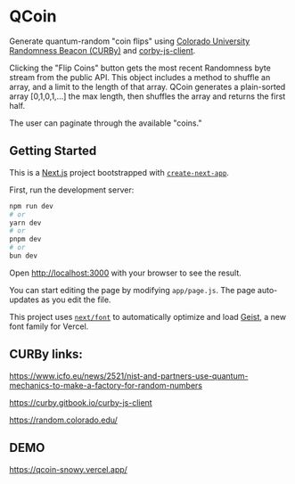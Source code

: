 # QCoin
Generate quantum-random "coin flips" using [Colorado University Randomness Beacon (CURBy)](https://random.colorado.edu/) and [corby-js-client](https://curby.gitbook.io/curby-js-client#buff-beacon-project-curby-client).

Clicking the "Flip Coins" button gets the most recent Randomness byte stream from the public API. This object includes a method to shuffle an array, and a limit to the length of that array. QCoin generates a plain-sorted array [0,1,0,1,...] the max length, then shuffles the array and returns the first half.

The user can paginate through the available "coins."

## Getting Started
This is a [Next.js](https://nextjs.org) project bootstrapped with [`create-next-app`](https://nextjs.org/docs/app/api-reference/cli/create-next-app).

First, run the development server:

```bash
npm run dev
# or
yarn dev
# or
pnpm dev
# or
bun dev
```

Open [http://localhost:3000](http://localhost:3000) with your browser to see the result.

You can start editing the page by modifying `app/page.js`. The page auto-updates as you edit the file.

This project uses [`next/font`](https://nextjs.org/docs/app/building-your-application/optimizing/fonts) to automatically optimize and load [Geist](https://vercel.com/font), a new font family for Vercel.

## CURBy links:
https://www.icfo.eu/news/2521/nist-and-partners-use-quantum-mechanics-to-make-a-factory-for-random-numbers

https://curby.gitbook.io/curby-js-client

https://random.colorado.edu/

## DEMO
https://qcoin-snowy.vercel.app/
